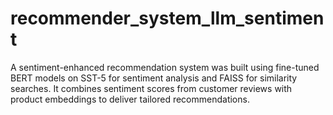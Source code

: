 # recommender_system_llm_sentiment
A sentiment-enhanced recommendation system was built using fine-tuned BERT models on SST-5 for sentiment analysis and FAISS for similarity searches. It combines sentiment scores from customer reviews with product embeddings to deliver tailored recommendations.

